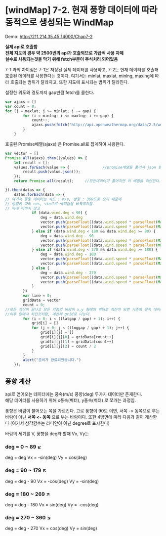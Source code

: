 # [windMap] 7-2. 현재 풍향 데이터에 따라 동적으로 생성되는 WindMap

Demo: http://211.214.35.45:14000/Chap7-2

**실제 api로 호출함**  
**전체 지도의 경우 약 2500번의 api가 호출되므로 가급적 사용 자제**  
**실수로 사용되는것을 막기 위해 fetch부분이 주석처리 되어있음**  

7-1 과의 차이점은 7-1은 저장된 실제 데이터를 사용하고, 7-2는 현재 데이터를 호출해 호출된 데이터를 사용한다는 것이다.
여기서는 minlat, maxlat, minlng, maxlng에 따라 호출되는 범위가 달라지고, 또한 지도에 표시되는 범위가 달라진다.


설정한 위도와 경도까지 gap만큼 fetch를 콜한다.
```javascript
var ajaxs = []
var count = 0;
for (j = maxlat; j >= minlat; j -= gap) {
        for (i = minlng; i <= maxlng; i += gap) {
            count++;
            ajaxs.push(fetch('http://api.openweathermap.org/data/2.5/weather?lat=' + j + '&lon=' + i + '&appid=bae6700b1efedde528414da0f209d309'))
        }
    }
```


호출된 Promise배열(ajaxs) 은 Promise.all로 집계하여 사용한다.
```javascript
var vector = []
Promise.all(ajaxs).then((values) => {
    let result = [];
    values.forEach(value => {				//promise배열을 풀어서 json 형태로 다시 저장한다
        result.push(value.json());
    });
    return Promise.all(result);		//모든데이터가 풀어지면 이 배열을 리턴한다.

}).then(datas => {
    datas.forEach(data => {			
// 여기서 풍향 데이터는 속도 : m/s, 방향 : 360도로 오기 때문에
// 방향에 따라 cos, sin으로 벡터값을 바꿔줘야함.
// 아래 이미지 참고
            if (data.wind.deg < 90) {
                deg = data.wind.deg
                vector.push(parseFloat((data.wind.speed * parseFloat(Math.sin(deg * Math.PI / 180)) * -1).toFixed(3)))
                vector.push(parseFloat((data.wind.speed * parseFloat(Math.cos(deg * Math.PI / 180))).toFixed(3)))
            } else if (data.wind.deg < 180 && data.wind.deg >= 90) {
                deg = data.wind.deg - 90
                vector.push(parseFloat((data.wind.speed * parseFloat(Math.cos(deg * Math.PI / 180)) * -1).toFixed(3)))
                vector.push(parseFloat((data.wind.speed * parseFloat(Math.sin(deg * Math.PI / 180)) * -1).toFixed(3)))
            } else if (data.wind.deg < 270 && data.wind.deg >= 180) {
                deg = data.wind.deg - 180
                vector.push(parseFloat((data.wind.speed * parseFloat(Math.sin(deg * Math.PI / 180))).toFixed(3)))
                vector.push(parseFloat((data.wind.speed * parseFloat(Math.cos(deg * Math.PI / 180)) * -1).toFixed(3)))
            } else {
                deg = data.wind.deg - 270
                vector.push(parseFloat((data.wind.speed * parseFloat(Math.cos(deg * Math.PI / 180))).toFixed(3)))
                vector.push(parseFloat((data.wind.speed * parseFloat(Math.sin(deg * Math.PI / 180))).toFixed(3)))
            }
        })
        var line = 0;
        gridData = vector
        count = 0;
//모든 계산이 끝나고 모든 지점의 바람이 x,y 형태의 벡터로 계산이 되면 기존에 정적 데이터였던 gridData에 덮어쓴다.
//이후 앞에서 하던것처럼, 계산해 grid로 나눈다.
        for (i = 0; i < ((latgap / gap) + 1); i++) {
            grid[i] = []
            for (j = 0; j < ((lnggap / gap) + 1); j++) {
                grid[i][j] = []
                grid[i][j][0] = gridData[count++]
                grid[i][j][1] = gridData[count++]
                grid[i][j][2] = count / 2
            }
        }
        alert("준비가 완료되었습니다.")
    });
```

## 풍향 계산
api로 얻어오는 데이터에는 풍속(m/s) 풍향(deg) 두가지 데이터만 존재한다.  
해당 데이터를 사용하기 위해 x풍속(벡터), y풍속(벡터) 로 쪼개는 과정임.

풍향은 바람이 불어오는 쪽을 가르킨다.
고로 풍향이 90도 이면, 
서쪽 -> 동쪽으로 부는 바람이 아닌
**서쪽 <- 동쪽** 으로 부는 바람이다.
또한 4방면에 따라 다음과 같이 계산한다
(여기서 삼각함수는 라디안이 아닌 degree로 표시한다)

바람의 세기를 V, 풍향을 deg라 할때 Vx, Vy는 
### deg = 0 ~ 89 ↙️
deg = deg
Vx = -sin(deg)
Vy = cos(deg)

### deg = 90 ~ 179 ↖️
deg = deg - 90
Vx = -cos(deg)
Vy = -sin(deg)

### deg = 180 ~ 269 ↗️
deg = deg - 180
Vx = sin(deg)
Vy = -cos(deg)

### deg = 270 ~ 360 ↘️
deg = deg - 270
Vx = cos(deg)
Vy = sin(deg)


